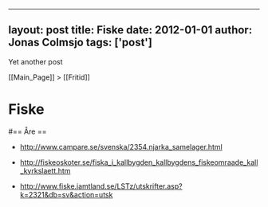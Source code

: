 
---
layout: post
title: Fiske
date: 2012-01-01
author: Jonas Colmsjo
tags: ['post']
---

Yet another post





[[Main_Page]] > [[Fritid]]


# Fiske 


#== Åre ==

* http://www.campare.se/svenska/2354.njarka_samelager.html

* http://fiskeoskoter.se/fiska_i_kallbygden_kallbygdens_fiskeomraade_kall_kyrkslaett.htm

* http://www.fiske.jamtland.se/LSTz/utskrifter.asp?k=2321&db=sv&action=utsk
